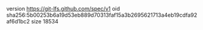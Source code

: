 version https://git-lfs.github.com/spec/v1
oid sha256:5b00253b6a19d53eb889d70313faf15a3b2695621713a4eb19cdfa92af6d1bc2
size 18534
